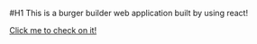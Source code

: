 #H1 This is a burger builder web application built by using react!

[Click me to check on it!](https://compassionate-mayer-0049af.netlify.app/)